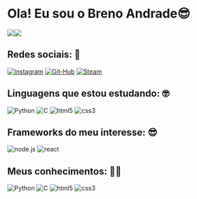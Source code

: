 
# Ola! Eu sou o Breno Andrade😎 

<div><img src="https://github-readme-stats.vercel.app/api?username=Breno-Andrade&show_icons=true&theme=dark&include_all_commits=true&count_private=true"/><img src="https://github-readme-stats.vercel.app/api/top-langs/?username=Breno-Andrade&layout=compact&theme=dark"/></div>

## Redes sociais: 📸

[![Instagram](https://img.shields.io/badge/Instagram-E4405F?style=for-the-badge&logo=instagram&logoColor=white)](https://www.instagram.com/bre_nou/)
[![Git-Hub](https://img.shields.io/badge/GitHub-100000?style=for-the-badge&logo=github&logoColor=white)](https://github.com/Breno-Andrade)
[![Steam](https://img.shields.io/badge/Steam-000000?style=for-the-badge&logo=steam&logoColor=white)](https://steamcommunity.com/id/Breno-Andrade/)

## Linguagens que estou estudando: 🤓

![Python](https://img.shields.io/badge/Python-3776AB?style=for-the-badge&logo=python&logoColor=white)
![C](https://img.shields.io/badge/C-00599C?style=for-the-badge&logo=c&logoColor=white)
![html5](https://img.shields.io/badge/HTML5-E34F26?style=for-the-badge&logo=html5&logoColor=white)
![css3](https://img.shields.io/badge/CSS3-1572B6?style=for-the-badge&logo=css3&logoColor=white)

## Frameworks do meu interesse: 😎

![node.js](https://img.shields.io/badge/Node.js-43853D?style=for-the-badge&logo=node.js&logoColor=white)
![react](https://img.shields.io/badge/React-20232A?style=for-the-badge&logo=react&logoColor=61DAFB)
  
## Meus conhecimentos: 👨‍💻

![Python](https://img.shields.io/badge/Python-3776AB?style=for-the-badge&logo=python&logoColor=white)
![C](https://img.shields.io/badge/C-00599C?style=for-the-badge&logo=c&logoColor=white)
![html5](https://img.shields.io/badge/HTML5-E34F26?style=for-the-badge&logo=html5&logoColor=white)
![css3](https://img.shields.io/badge/CSS3-1572B6?style=for-the-badge&logo=css3&logoColor=white)

